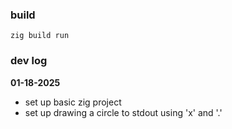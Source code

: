 ### build

```zig build run```


### dev log

**01-18-2025**
- set up basic zig project
- set up drawing a circle to stdout using 'x' and '.'
